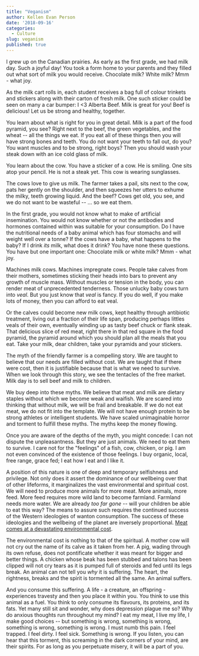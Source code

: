 ```yaml
---
title: "Veganism"
author: Kellen Evan Person
date: '2018-09-16'
categories:
  - Culture
slug: veganism
published: true
---
```


I grew up on the Canadian prairies. As early as the first grade, we had milk day. Such a joyful day! You took a form home to your parents and they filled out what sort of milk you would receive. Chocolate milk? White milk? Mmm - what joy.

As the milk cart rolls in, each student receives a bag full of colour trinkets and stickers along with their carton of fresh milk. One such sticker could be seen on many a car bumper: I <3 Alberta Beef. Milk is great for you! Beef is delicious! Let us be strong and healthy, together.

You learn about what is right for you in great detail. Milk is a part of the food pyramid, you see? Right next to the beef, the green vegetables, and the wheat -- all the things we eat. If you eat all of these things then you will have strong bones and teeth. You do not want your teeth to fall out, do you? You want muscles and to be strong, right boys? Then you should wash your steak down with an ice cold glass of milk.

You learn about the cow. You have a sticker of a cow. He is smiling. One sits atop your pencil. He is not a steak yet. This cow is wearing sunglasses.

The cows love to give us milk. The farmer takes a pail, sits next to the cow, pats her gently on the shoulder, and then squeezes her utters to exhume the milky, teeth growing liquid. And the beef? Cows get old, you see, and we do not want to be wasteful -- ... so we eat them.

In the first grade, you would not know what to make of artificial insemination. You would not know whether or not the antibodies and hormones contained within was suitable for your consumption. Do I have the nutritional needs of a baby animal which has four stomachs and will weight well over a tonne? If the cows have a baby, what happens to the baby? If I drink _its_ milk, what does it drink? You have none these questions. You have but one important one: Chocolate milk or white milk? Mmm - what joy.

Machines milk cows. Machines impregnate cows. People take calves from their mothers, sometimes sticking their heads into bars to prevent any growth of muscle mass. Without muscles or tension in the body, you can render meat of unprecedented tenderness. Those unlucky baby cows turn into _veal_. But you just know that _veal_ is fancy. If you do well, if you make lots of money, then you can afford to eat veal.

Or the calves could become new milk cows, kept healthy through antibiotic treatment, living out a fraction of their life span, producing perhaps littles veals of their own, eventually winding up as tasty beef chuck or flank steak. That delicious slice of red meat, right there in that red square in the food pyramid, the pyramid around which you should plan all the meals that you eat. Take your milk, dear children, take your pyramids and your stickers.

The myth of the friendly farmer is a compelling story. We are taught to believe that our needs are filled without cost. We are taught that if there were cost, then it is justifiable because that is what we need to survive. When we look through this story, we see the tentacles of the free market. Milk day is to sell beef and milk to children.

We buy deep into these myths. We believe that meat and milk are dietary staples without which we become weak and waifish. We are scared into thinking that without milk, we will be frail and breakable. If we do not eat meat, we do not fit into the template. We will not have enough protein to be strong athletes or intelligent students. We have scaled unimaginable horror and torment to fulfill these myths. The myths keep the money flowing.

Once you are aware of the depths of the myth, you might concede: I can not dispute the unpleasantness. But they are just animals. We need to eat them to survive. I care not for the "feelings" of a fish, cow, chicken, or pig. I am not even convinced of the existence of those feelings. I buy organic, local, free range, grace fed; I eat how I eat and I like it.

A position of this nature is one of deep and temporary selfishness and privilege. Not only does it assert the dominance of our wellbeing over that of other lifeforms, it marginalizes the vast environmental and spiritual cost. We will need to produce more animals for more meat. More animals, more feed. More feed requires more wild land to become farmland. Farmland needs more water. We are already _too far gone_ -- will your children be able to eat this way? The means to assure such requires the continued success of the Western ideologies of wanton consumption. The success of these ideologies and the wellbeing of the planet are inversely proportional. [Meat comes at a devastating environmental cost](http://cases.open.ubc.ca/environmental-impact-of-meat-consumption/).

The environmental cost is nothing to that of the spiritual. A mother cow will not cry out the name of its calve as it taken from her. A pig, wading through its own refuse, does not pontificate whether it was meant for bigger and better things. A chicken whose beak has been stubbed and talons has been clipped will not cry tears as it is pumped full of steroids and fed until its legs break. An animal can not tell you _why_ it is suffering. The heart, the rightness, breaks and the spirit is tormented all the same. An animal suffers.

And you consume this suffering. A life - a creature, an offspring - experiences travesty and then you place it within you. You think to use this animal as a fuel. You think to only consume its flavours, its proteins, and its fats. Yet many still sit and wonder, why does depression plague me so? Why do anxious thoughts run throughout my mind? I eat my meat, I live my life, I make good choices -- but something is wrong, something is wrong, something is wrong, something is wrong. I must numb this pain. I feel trapped. I feel dirty. I feel sick. Something is wrong. If you listen, you can hear that this torment, this screaming in the dark corners of your mind, are their spirits. For as long as you perpetuate misery, it will be a part of you.
